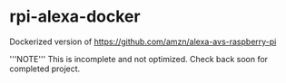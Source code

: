 # rpi-alexa-docker
Dockerized version of https://github.com/amzn/alexa-avs-raspberry-pi

'''NOTE''' This is incomplete and not optimized. Check back soon for completed project. 

